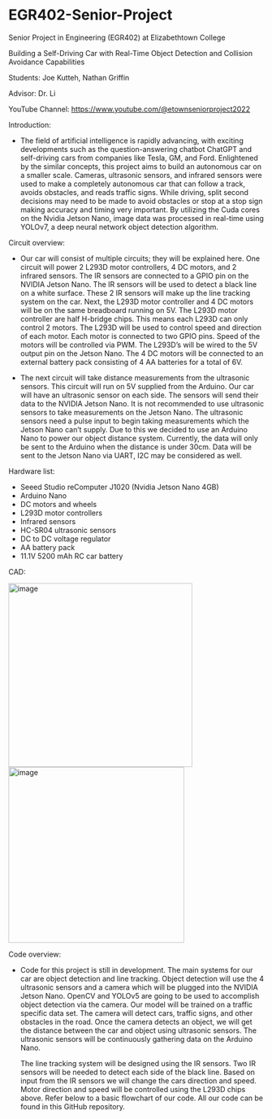 # EGR402-Senior-Project

Senior Project in Engineering (EGR402) at Elizabethtown College

Building a Self-Driving Car with Real-Time Object Detection and Collision Avoidance Capabilities

Students: Joe Kutteh, Nathan Griffin 

Advisor: Dr. Li

YouTube Channel: https://www.youtube.com/@etownseniorproject2022

Introduction:
- The field of artificial intelligence is rapidly advancing, with exciting developments such as the question-answering chatbot ChatGPT and self-driving cars from companies like Tesla, GM, and Ford. Enlightened by the similar concepts, this project aims to build an autonomous car on a smaller scale. 
Cameras, ultrasonic sensors, and infrared sensors were used to make a completely autonomous car that can follow a track, avoids obstacles, and reads traffic signs.
While driving, split second decisions may need to be made to avoid obstacles or stop at a stop sign making accuracy and timing very important. 
By utilizing the Cuda cores on the Nvidia Jetson Nano, image data was processed in real-time using YOLOv7, a deep neural network object detection algorithm.


Circuit overview:
- Our car will consist of multiple circuits; they will be explained here. One circuit will power 2 L293D motor controllers, 4 DC motors, and 2 infrared sensors. The IR sensors are connected to a GPIO pin on the NVIDIA Jetson Nano. The IR sensors will be used to detect a black line on a white surface. These 2 IR sensors will make up the line tracking system on the car. Next, the L293D motor controller and 4 DC motors will be on the same breadboard running on 5V. The L293D motor controller are half H-bridge chips. This means each L293D can only control 2 motors. The L293D will be used to control speed and direction of each motor. Each motor is connected to two GPIO pins. Speed of the motors will be controlled via PWM. The L293D’s will be wired to the 5V output pin on the Jetson Nano. The 4 DC motors will be connected to an external battery pack consisting of 4 AA batteries for a total of 6V.

- The next circuit will take distance measurements from the ultrasonic sensors. This circuit will run on 5V supplied from the Arduino. Our car will have an ultrasonic sensor on each side. The sensors will send their data to the NVIDIA Jetson Nano. It is not recommended to use ultrasonic sensors to take measurements on the Jetson Nano. The ultrasonic sensors need a pulse input to begin taking measurements which the Jetson Nano can’t supply. Due to this we decided to use an Arduino Nano to power our object distance system. Currently, the data will only be sent to the Arduino when the distance is under 30cm. Data will be sent to the Jetson Nano via UART, I2C may be considered as well.

Hardware list:
- Seeed Studio reComputer J1020 (Nvidia Jetson Nano 4GB)
- Arduino Nano
- DC motors and wheels
- L293D motor controllers
- Infrared sensors
- HC-SR04 ultrasonic sensors
- DC to DC voltage regulator
- AA battery pack
- 11.1V 5200 mAh RC car battery

CAD:

<img width="362" alt="image" src="https://user-images.githubusercontent.com/112097864/221240351-55a34382-772d-492a-a540-6bccaf650c7c.png">

<img width="346" alt="image" src="https://user-images.githubusercontent.com/112097864/221240429-df82163e-abb6-490f-b8e6-f355b0086d81.png">

Code overview:
- Code for this project is still in development. The main systems for our car are object detection and line tracking. Object detection will use the 4 ultrasonic sensors and a camera which will be plugged into the NVIDIA Jetson Nano. OpenCV and YOLOv5 are going to be used to accomplish object detection via the camera. Our model will be trained on a traffic specific data set. The camera will detect cars, traffic signs, and other obstacles in the road. Once the camera detects an object, we will get the distance between the car and object using ultrasonic sensors. The ultrasonic sensors will be continuously gathering data on the Arduino Nano.

	The line tracking system will be designed using the IR sensors. Two IR sensors will be needed to detect each side of the black line. Based on input from the IR sensors we will change the cars direction and speed. Motor direction and speed will be controlled using the L293D chips above. Refer below to a basic flowchart of our code. All our code can be found in this GitHub repository.



